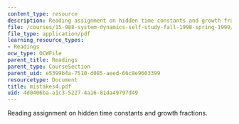 ```yaml
---
content_type: resource
description: Reading assignment on hidden time constants and growth fractions.
file: /courses/15-988-system-dynamics-self-study-fall-1998-spring-1999/4d0406baa1c352274a1681da49797d49_mistakes4.pdf
file_type: application/pdf
learning_resource_types:
- Readings
ocw_type: OCWFile
parent_title: Readings
parent_type: CourseSection
parent_uid: e5399b4a-7510-d085-aeed-66c8e9603399
resourcetype: Document
title: mistakes4.pdf
uid: 4d0406ba-a1c3-5227-4a16-81da49797d49
---
```

Reading assignment on hidden time constants and growth fractions.

